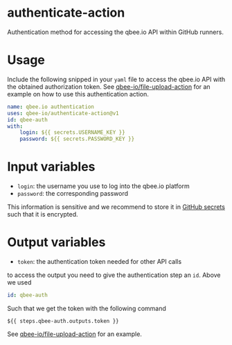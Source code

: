 # authenticate-action
Authentication method for accessing the qbee.io API within GitHub runners.

# Usage
Include the following snipped in your `yaml` file to access the qbee.io API with the obtained authorization token. See [qbee-io/file-upload-action](https://github.com/qbee-io/file-upload-action) for an example on how to use this authentication action.

```yaml
name: qbee.io authentication
uses: qbee-io/authenticate-action@v1
id: qbee-auth
with:
    login: ${{ secrets.USERNAME_KEY }}
    password: ${{ secrets.PASSWORD_KEY }}
```

# Input variables
* `login`: the username you use to log into the qbee.io platform
* `password`: the corresponding password

This information is sensitive and we recommend to store it in [GitHub secrets](https://docs.github.com/en/actions/security-guides/encrypted-secrets) such that it is encrypted.

# Output variables
* `token`: the authentication token needed for other API calls

to access the output you need to give the authentication step an `id`. Above we used

``` yaml
id: qbee-auth
```
Such that we get the token with the following command

```
${{ steps.qbee-auth.outputs.token }}
```
See [qbee-io/file-upload-action](https://github.com/qbee-io/file-upload-action) for an example.